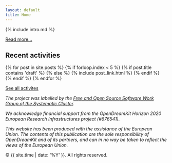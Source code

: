 ```yaml
---
layout: default
title: Home
---
```



{% include intro.md %}

[Read more...](project/about)

## Recent activities

{% for post in site.posts %}
    {% if forloop.index < 5 %}
        {% if post.title contains 'draft' %}
        {% else %}
	{% include post_link.html %}
        {% endif %}
    {% endif %}
{% endfor %}

[See all activites](/events_activities/project_activities/)


*The project was labelled by the [Free and Open Source Software Work Group of the Systematic Cluster](http://www.systematic-paris-region.org/en/get-info-topics/free-and-open-source-software).*

*We acknowledge financial support from the OpenDreamKit Horizon 2020 European Research Infrastructures project (#676541).*

*This website has been produced with the assistance of the European Union. The contents of this publication are the sole responsibility of OpenDreamKit and of its partners, and can in no way be taken to reflect the views of the European Union.*


<p>&copy; {{ site.time | date: '%Y' }}. All rights reserved.</p>





